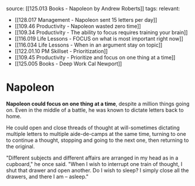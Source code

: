 source: [[125.013 Books - Napoleon by Andrew Roberts]]
tags:
relevant:
- [[128.017 Management - Napoleon sent 15 letters per day]]
- [[109.46 Productivity - Napoleon wasted zero time]]
- [[109.34 Productivity - The ability to focus requires training your brain]]
- [[116.019 Life Lessons - FOCUS on what is most important right now]]
- [[116.034 Life Lessons - When in an argument stay on topic]]
- [[122.01.10 PM Skillset - Prioritization]]
- [[109.45 Productivity - Prioritize and focus on one thing at a time]]
- [[125.005 Books - Deep Work Cal Newport]]

# Napoleon

**Napoleon could focus on one thing at a time**, despite a million things going on. Even in the middle of a battle, he was known to dictate letters back to home. 

He could open and close threads of thought at will-sometimes dictating multiple letters to multiple aide-de-camps at the same time, turning to one to continue a thought, stopping and going to the next one, then returning to the original.

"Different subjects and different affairs are arranged in my head as in a cupboard," he once said. "When I wish to interrupt one train of thought, I shut that drawer and open another. Do I wish to sleep? I simply close all the drawers, and there I am – asleep."